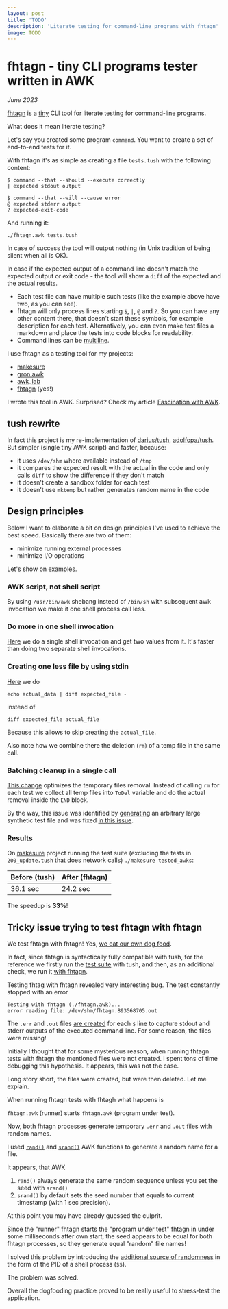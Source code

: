 ```yaml
---
layout: post
title: 'TODO'
description: 'Literate testing for command-line programs with fhtagn'
image: TODO
---
```


# fhtagn - tiny CLI programs tester written in AWK

_June 2023_

[fhtagn](https://github.com/xonixx/fhtagn) is a [tiny](https://github.com/xonixx/fhtagn/blob/764f6ecf600944ef043de3774a67478350740049/fhtagn.awk) CLI tool for literate testing for command-line programs.

What does it mean literate testing?
                 
Let's say you created some program `command`. You want to create a set of end-to-end tests for it. 

With fhtagn it's as simple as creating a file `tests.tush` with the following content:

```
$ command --that --should --execute correctly
| expected stdout output

$ command --that --will --cause error
@ expected stderr output
? expected-exit-code
```

And running it:
   
```shell
./fhtagn.awk tests.tush
```
    
In case of success the tool will output nothing (in Unix tradition of being silent when all is OK).

In case if the expected output of a command line doesn't match the expected output or exit code - the tool will show a `diff` of the expected and the actual results.

- Each test file can have multiple such tests (like the example above have two, as you can see).
- fhtagn will only process lines starting `$`, `|`, `@` and `?`. So you can have any other content there, that doesn't start these symbols, for example description for each test. Alternatively, you can even make test files a markdown and place the tests into code blocks for readability.
- Command lines can be [multiline](https://github.com/xonixx/fhtagn/blob/764f6ecf600944ef043de3774a67478350740049/tests/4-multiline.tush).

I use fhtagn as a testing tool for my projects:
- [makesure](https://github.com/xonixx/makesure)
- [gron.awk](https://github.com/xonixx/gron.awk)
- [awk_lab](https://github.com/xonixx/awk_lab)
- [fhtagn](https://github.com/xonixx/fhtagn) (yes!)

I wrote this tool in AWK. Surprised? Check my article [Fascination with AWK](awk.md).

## tush rewrite

In fact this project is my re-implementation of [darius/tush](https://github.com/darius/tush), [adolfopa/tush](https://github.com/adolfopa/tush).
But simpler (single tiny AWK script) and faster, because:

- it uses `/dev/shm` where available instead of `/tmp`
- it compares the expected result with the actual in the code and only calls `diff` to show the difference if they don't match
- it doesn't create a sandbox folder for each test
- it doesn't use `mktemp` but rather generates random name in the code

## Design principles

Below I want to elaborate a bit on design principles I've used to achieve the best speed. Basically there are two of them:
- minimize running external processes
- minimize I/O operations

Let's show on examples.

### AWK script, not shell script

By using `/usr/bin/awk` shebang instead of `/bin/sh` with subsequent awk invocation we make it one shell process call less. 

### Do more in one shell invocation

[Here](https://github.com/xonixx/fhtagn/blob/764f6ecf600944ef043de3774a67478350740049/fhtagn.awk#L13-L15) we do a single shell invocation and get two values from it. It's faster than doing two separate shell invocations.

### Creating one less file by using stdin

[Here](https://github.com/xonixx/fhtagn/blob/764f6ecf600944ef043de3774a67478350740049/fhtagn.awk#L65) we do 

```shell
echo actual_data | diff expected_file -
```

instead of 
```
diff expected_file actual_file
```

Because this allows to skip creating the `actual_file`.

Also note how we combine there the deletion (`rm`) of a temp file in the same call.
           
### Batching cleanup in a single call

[This change](https://github.com/xonixx/fhtagn/pull/17/files) optimizes the temporary files removal. Instead of calling `rm` for each test we collect all temp files into `ToDel` variable and do the actual removal inside the `END` block.

By the way, this issue was identified by [generating](https://github.com/xonixx/fhtagn/blob/764f6ecf600944ef043de3774a67478350740049/gen_speed_test.awk) an arbitrary large synthetic test file and was fixed [in this issue](https://github.com/xonixx/fhtagn/issues/14).

### Results
    
On [makesure](https://github.com/xonixx/makesure) project running the test suite (excluding the tests in `200_update.tush` that does network calls) `./makesure tested_awks`: 
              
| Before (tush) | After (fhtagn) |
|---------------|----------------|
| 36.1 sec      | 24.2 sec       |

The speedup is **33%**! 

## Tricky issue trying to test fhtagn with fhtagn

We test fhtagn with fhtagn! Yes, [we eat our own dog food](https://en.wikipedia.org/wiki/Eating_your_own_dog_food).

In fact, since fhtagn is syntactically fully compatible with tush, for the reference we firstly run the [test suite](https://github.com/xonixx/fhtagn/blob/18f7865f8d58a30a263f45d0378c1e6f0b4c38b5/tests/fhtagn.tush) with tush, and then, as an additional check, we run it [with fhtagn](https://github.com/xonixx/fhtagn/blob/18f7865f8d58a30a263f45d0378c1e6f0b4c38b5/Makesurefile#L60-L61).

Testing fhtag with fhtagn revealed very interesting bug. The test constantly stopped with an error

```
Testing with fhtagn (./fhtagn.awk)...
error reading file: /dev/shm/fhtagn.893568705.out
```

The `.err` and `.out` files [are created](https://github.com/xonixx/fhtagn/blob/18f7865f8d58a30a263f45d0378c1e6f0b4c38b5/fhtagn.awk#L78) for each `$` line to capture stdout and stderr outputs of the executed command line. For some reason, the files were missing! 

Initially I thought that for some mysterious reason, when running fhtagn tests with fhtagn the mentioned files were not created. I spent tons of time debugging this hypothesis. It appears, this was not the case.

Long story short, the files were created, but were then deleted. Let me explain.

When running fhtagn tests with fhtagh what happens is

`fhtagn.awk` (runner) starts `fhtagn.awk` (program under test).

Now, both fhtagn processes generate temporary `.err` and `.out` files with random names. 

I used [`rand()`](https://www.gnu.org/software/gawk/manual/html_node/Numeric-Functions.html#index-rand_0028_0029-function) and [`srand()`](https://www.gnu.org/software/gawk/manual/html_node/Numeric-Functions.html#index-srand_0028_0029-function) AWK functions to generate a random name for a file. 

It appears, that AWK

1. `rand()` always generate the same random sequence unless you set the seed with `srand()`
2. `srand()` by default sets the seed number that equals to current timestamp (with 1 sec precision).

At this point you may have already guessed the culprit.

Since the "runner" fhtagn starts the "program under test" fhtagn in under some milliseconds after own start, the seed appears to be equal for both fhtagn processes, so they generate equal "random" file names!

I solved this problem by introducing the [additional source of randomness](https://github.com/xonixx/fhtagn/blob/18f7865f8d58a30a263f45d0378c1e6f0b4c38b5/fhtagn.awk#L15) in the form of the PID of a shell process (`$$`).

The problem was solved.

Overall the dogfooding practice proved to be really useful to stress-test the application.

